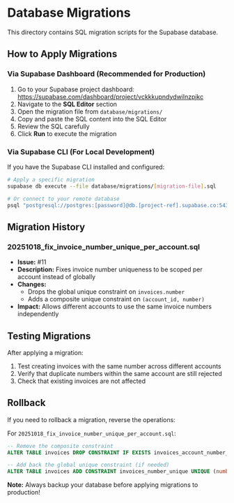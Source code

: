 # Database Migrations

This directory contains SQL migration scripts for the Supabase database.

## How to Apply Migrations

### Via Supabase Dashboard (Recommended for Production)

1. Go to your Supabase project dashboard: https://supabase.com/dashboard/project/vckkkupndydwilnzpjkc
2. Navigate to the **SQL Editor** section
3. Open the migration file from `database/migrations/`
4. Copy and paste the SQL content into the SQL Editor
5. Review the SQL carefully
6. Click **Run** to execute the migration

### Via Supabase CLI (For Local Development)

If you have the Supabase CLI installed and configured:

```bash
# Apply a specific migration
supabase db execute --file database/migrations/[migration-file].sql

# Or connect to your remote database
psql "postgresql://postgres:[password]@db.[project-ref].supabase.co:5432/postgres" < database/migrations/[migration-file].sql
```

## Migration History

### 20251018_fix_invoice_number_unique_per_account.sql
- **Issue:** #11
- **Description:** Fixes invoice number uniqueness to be scoped per account instead of globally
- **Changes:**
  - Drops the global unique constraint on `invoices.number`
  - Adds a composite unique constraint on `(account_id, number)`
- **Impact:** Allows different accounts to use the same invoice numbers independently

## Testing Migrations

After applying a migration:

1. Test creating invoices with the same number across different accounts
2. Verify that duplicate numbers within the same account are still rejected
3. Check that existing invoices are not affected

## Rollback

If you need to rollback a migration, reverse the operations:

For `20251018_fix_invoice_number_unique_per_account.sql`:
```sql
-- Remove the composite constraint
ALTER TABLE invoices DROP CONSTRAINT IF EXISTS invoices_account_number_unique;

-- Add back the global unique constraint (if needed)
ALTER TABLE invoices ADD CONSTRAINT invoices_number_unique UNIQUE (number);
```

**Note:** Always backup your database before applying migrations to production!
